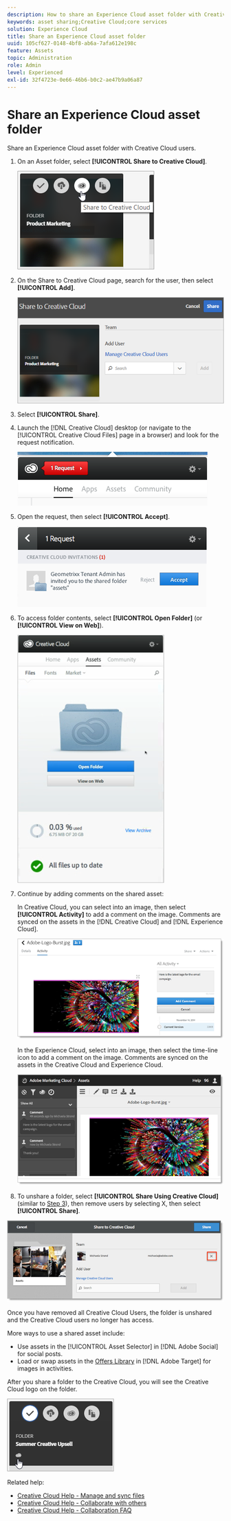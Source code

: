 ```yaml
---
description: How to share an Experience Cloud asset folder with Creative Cloud users.
keywords: asset sharing;Creative Cloud;core services
solution: Experience Cloud
title: Share an Experience Cloud asset folder 
uuid: 105cf627-0148-4bf8-ab6a-7afa612e198c
feature: Assets
topic: Administration
role: Admin
level: Experienced
exl-id: 32f4723e-0e66-46b6-b0c2-ae47b9a06a87
---
```

# Share an Experience Cloud asset folder

Share an Experience Cloud asset folder with Creative Cloud users.

1. On an Asset folder, select **[!UICONTROL Share to Creative Cloud]**.

   ![Share to Creative Cloud](assets/asset-share-cc.png) 
1. On the Share to Creative Cloud page, search for the user, then select **[!UICONTROL Add]**.

   ![Add a Creative Cloud user](assets/asset-share-cc-page.png) 

1. Select **[!UICONTROL Share]**.
1. Launch the [!DNL Creative Cloud] desktop (or navigate to the [!UICONTROL Creative Cloud Files] page in a browser) and look for the request notification.

   ![Request notification](assets/cc_share_request.png) 
1. Open the request, then select **[!UICONTROL Accept]**.

   ![Accept request](assets/cc_share_accept.png) 
1. To access folder contents, select **[!UICONTROL Open Folder]** (or **[!UICONTROL View on Web]**).

   ![View on Web](assets/creative_cloud_open_folder.png) 
1. Continue by adding comments on the shared asset:

   In Creative Cloud, you can select into an image, then select **[!UICONTROL Activity]** to add a comment on the image. Comments are synced on the assets in the [!DNL Creative Cloud] and [!DNL Experience Cloud]. 

   ![Add a comment on the image](assets/asset_comment_cc.png) 

   In the Experience Cloud, select into an image, then select the time-line icon to add a comment on the image. Comments are synced on the assets in the Creative Cloud and Experience Cloud. 

   ![Add a comment on the image](assets/asset_comment_mac.png) 

 1. To unshare a folder, select **[!UICONTROL Share Using Creative Cloud]** (similar to [Step 3](t-share-creative-cloud.md#step_BA17CFA185284641A9B878BA29551996)), then remove users by selecting X, then select **[!UICONTROL Share]**.

   ![Unshare a folder](assets/asset_remove_user.png) 

   Once you have removed all Creative Cloud Users, the folder is unshared and the Creative Cloud users no longer has access. 

More ways to use a shared asset include: 

* Use assets in the [!UICONTROL Asset Selector] in [!DNL Adobe Social] for social posts.
* Load or swap assets in the [Offers Library](https://experienceleague.adobe.com/docs/target/using/experiences/offers/manage-content.html?lang=en) in [!DNL Adobe Target] for images in activities.

After you share a folder to the Creative Cloud, you will see the Creative Cloud logo on the folder. 

![Creative Cloud logo on the folder](assets/asset-cc-logo.png) 

Related help:

* [Creative Cloud Help - Manage and sync files](https://helpx.adobe.com/creative-cloud/help/sync-creative-cloud-files.html)
* [Creative Cloud Help - Collaborate with others](https://helpx.adobe.com/creative-cloud/help/collaboration.html)
* [Creative Cloud Help - Collaboration FAQ](https://helpx.adobe.com/creative-cloud/help/collaboration-faq.html)
